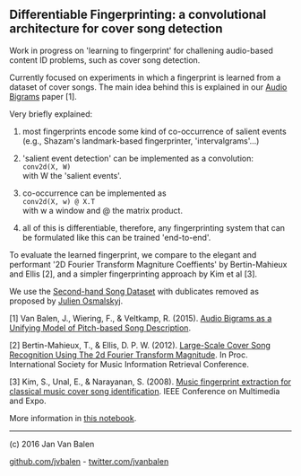 ## Differentiable Fingerprinting: a convolutional architecture for cover song detection

Work in progress on 'learning to fingerprint' for challening audio-based content ID problems, such as cover song detection.

Currently focused on experiments in which a fingerprint is learned from a dataset of cover songs. The main idea behind this is explained in our [Audio Bigrams](http://dspace.library.uu.nl/handle/1874/314940) paper [1].

Very briefly explained:
1. most fingerprints encode some kind of co-occurrence of salient events  
 (e.g., Shazam's landmark-based fingerprinter, 'intervalgrams'...)

1. 'salient event detection' can be implemented as a convolution:  
 `conv2d(X, W)`  
 with W the 'salient events'.

1. co-occurrence can be implemented as  
 `conv2d(X, w) @ X.T`  
 with w a window and @ the matrix product.

1. all of this is differentiable, therefore, any fingerprinting system that can be formulated like this can be trained 'end-to-end'.

To evaluate the learned fingerprint, we compare to the elegant and performant '2D Fourier Transform Magniture Coeffients' by Bertin-Mahieux and Ellis [2], and a simpler fingerprinting approach by Kim et al [3].

We use the [Second-hand Song Dataset](http://labrosa.ee.columbia.edu/millionsong/secondhand) with dublicates removed as proposed by [Julien Osmalskyj](http://www.montefiore.ulg.ac.be/~josmalskyj/code.php).

[1] Van Balen, J., Wiering, F., & Veltkamp, R. (2015). [Audio Bigrams as a Unifying Model of Pitch-based Song Description](http://dspace.library.uu.nl/handle/1874/314940).

[2] Bertin-Mahieux, T., & Ellis, D. P. W. (2012). [Large-Scale Cover Song Recognition Using The 2d Fourier Transform Magnitude](http://academiccommons.columbia.edu/download/fedora_content/download/ac:159481/CONTENT/BertE12-2DFTM.pdf). In Proc. International Society for Music Information Retrieval Conference.

[3] Kim, S., Unal, E., & Narayanan, S. (2008). [Music fingerprint extraction for classical music cover song identification](http://ieeexplore.ieee.org/xpl/login.jsp?tp=&arnumber=4607671&url=http%3A%2F%2Fieeexplore.ieee.org%2Fxpls%2Fabs_all.jsp%3Farnumber%3D4607671). IEEE Conference on Multimedia and Expo.

More information in [this notebook](./learn.ipynb).

---

(c) 2016 Jan Van Balen

[github.com/jvbalen](www.github.com/jvbalen) - [twitter.com/jvanbalen](www.twitter.com/jvanbalen)
